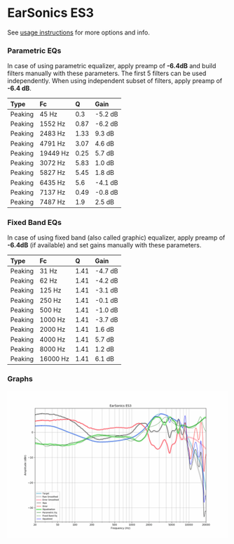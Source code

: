 # EarSonics ES3
See [usage instructions](https://github.com/jaakkopasanen/AutoEq#usage) for more options and info.

### Parametric EQs
In case of using parametric equalizer, apply preamp of **-6.4dB** and build filters manually
with these parameters. The first 5 filters can be used independently.
When using independent subset of filters, apply preamp of **-6.4 dB**.

| Type    | Fc       |    Q | Gain    |
|:--------|:---------|:-----|:--------|
| Peaking | 45 Hz    | 0.3  | -5.2 dB |
| Peaking | 1552 Hz  | 0.87 | -6.2 dB |
| Peaking | 2483 Hz  | 1.33 | 9.3 dB  |
| Peaking | 4791 Hz  | 3.07 | 4.6 dB  |
| Peaking | 19449 Hz | 0.25 | 5.7 dB  |
| Peaking | 3072 Hz  | 5.83 | 1.0 dB  |
| Peaking | 5827 Hz  | 5.45 | 1.8 dB  |
| Peaking | 6435 Hz  | 5.6  | -4.1 dB |
| Peaking | 7137 Hz  | 0.49 | -0.8 dB |
| Peaking | 7487 Hz  | 1.9  | 2.5 dB  |

### Fixed Band EQs
In case of using fixed band (also called graphic) equalizer, apply preamp of **-6.4dB**
(if available) and set gains manually with these parameters.

| Type    | Fc       |    Q | Gain    |
|:--------|:---------|:-----|:--------|
| Peaking | 31 Hz    | 1.41 | -4.7 dB |
| Peaking | 62 Hz    | 1.41 | -4.2 dB |
| Peaking | 125 Hz   | 1.41 | -3.1 dB |
| Peaking | 250 Hz   | 1.41 | -0.1 dB |
| Peaking | 500 Hz   | 1.41 | -1.0 dB |
| Peaking | 1000 Hz  | 1.41 | -3.7 dB |
| Peaking | 2000 Hz  | 1.41 | 1.6 dB  |
| Peaking | 4000 Hz  | 1.41 | 5.7 dB  |
| Peaking | 8000 Hz  | 1.41 | 1.2 dB  |
| Peaking | 16000 Hz | 1.41 | 6.1 dB  |

### Graphs
![](./EarSonics%20ES3.png)
